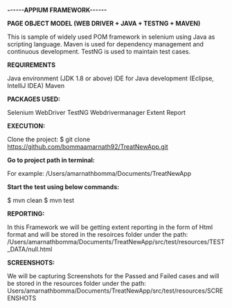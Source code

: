 **------APPIUM FRAMEWORK------**

**PAGE OBJECT MODEL (WEB DRIVER + JAVA + TESTNG + MAVEN)**

This is sample of widely used POM framework in selenium using Java as scripting language. Maven is used for dependency management and continuous development. TestNG is used to maintain test cases.

**REQUIREMENTS**

Java environment (JDK 1.8 or above)
IDE for Java development (Eclipse, IntelliJ IDEA)
Maven

**PACKAGES USED:**

Selenium WebDriver
TestNG
Webdrivermanager
Extent Report

**EXECUTION:**

Clone the project:
$ git clone <https://github.com/bommaamarnath92/TreatNewApp.git>

**Go to project path in terminal:**

For example: /Users/amarnathbomma/Documents/TreatNewApp

**Start the test using below commands:**

$ mvn clean
$ mvn test

**REPORTING:**

In this Framework we will be getting extent reporting in the form of Html format and will be stored in the resoirces folder under the path: /Users/amarnathbomma/Documents/TreatNewApp/src/test/resources/TEST_DATA/null.html

**SCREENSHOTS:**

We will be capturing Screenshots for the Passed and Failed cases and will be stored in the resources folder under the path: Users/amarnathbomma/Documents/TreatNewApp/src/test/resources/SCREENSHOTS
